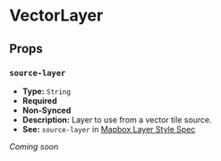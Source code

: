 # VectorLayer

## Props

### `source-layer`

- **Type:** `String`
- **Required**
- **Non-Synced**
- **Description:** Layer to use from a vector tile source.
- **See:** `source-layer` in [Mapbox Layer Style Spec](https://www.mapbox.com/mapbox-gl-js/style-spec/#layer-source-layer)

_Coming soon_
